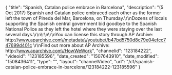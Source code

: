 {
    "title": "Spanish, Catalan police embrace in Barcelona",
    "description": "(5 Oct 2017) Spanish and Catalan police embraced each other as the former left the town of Pineda del Mar, Barcelona, on Thursday.\r\nDozens of locals supporting the Spanish central government bid goodbye to the Spanish National Police as they left the hotel where they were staying over the last several days.\r\n\r\n\r\nYou can license this story through AP Archive: http:\/\/www.aparchive.com\/metadata\/youtube\/b47bd5750d8c79e04efcc747699d401c \r\nFind out more about AP Archive: http:\/\/www.aparchive.com\/HowWeWork",
    "channelid": "123184222",
    "videoid": "123185596",
    "date_created": "1507643910",
    "date_modified": "1508436411",
    "type": "",
    "layout": "channelVideo",
    "url": "\/c1\/spanish-catalan-police-embrace-in-barcelona\/123184222-123185596"
}